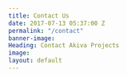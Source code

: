 ```yaml
---
title: Contact Us
date: 2017-07-13 05:37:00 Z
permalink: "/contact"
banner-image: 
Heading: Contact Akiva Projects
image: 
layout: default
---
```


